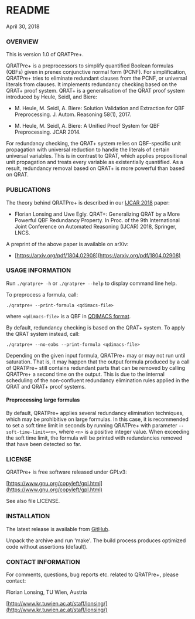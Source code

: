 # README #

April 30, 2018

### OVERVIEW ###

This is version 1.0 of QRATPre+.

QRATPre+ is a preprocessors to simplify quantified Boolean formulas (QBFs)
given in prenex conjunctive normal form (PCNF). For simplification, QRATPre+
tries to eliminate redundant clauses from the PCNF, or universal literals from
clauses. It implements redundancy checking based on the QRAT+ proof
system. QRAT+ is a generalisation of the QRAT proof system introduced by
Heule, Seidl, and Biere:

* M. Heule, M. Seidl, A. Biere: Solution Validation and Extraction for QBF
  Preprocessing. J. Autom. Reasoning 58(1), 2017.

* M. Heule, M. Seidl, A. Biere: A Unified Proof System for QBF
  Preprocessing. JCAR 2014.

For redundancy checking, the QRAT+ system relies on QBF-specific unit
propagation with universal reduction to handle the literals of certain
universal variables. This is in contrast to QRAT, which applies propositional
unit propagation and treats every variable as existentially quantified. As a
result, redundancy removal based on QRAT+ is more powerful than based on QRAT.

### PUBLICATIONS ###

The theory behind QRATPre+ is described in our 
[IJCAR 2018](http://ijcar2018.org/) paper:

* Florian Lonsing and Uwe Egly. QRAT+: Generalizing QRAT by a More Powerful
QBF Redundancy Property. In Proc. of the 9th International Joint Conference on
Automated Reasoning (IJCAR) 2018, Springer, LNCS.

A preprint of the above paper is available on arXiv:

* [https://arxiv.org/pdf/1804.02908](https://arxiv.org/pdf/1804.02908)

### USAGE INFORMATION ###

Run `./qratpre+ -h` or `./qratpre+ --help` to display command line help.

To preprocess a formula, call: 

`./qratpre+ --print-formula <qdimacs-file>`

where `<qdimacs-file>` is a QBF in [QDIMACS
format](http://www.qbflib.org/qdimacs.html).

By default, redundancy checking is based on the QRAT+ system. To apply the
QRAT system instead, call:

`./qratpre+ --no-eabs --print-formula <qdimacs-file>`

Depending on the given input formula, QRATPre+ may or may not run until
saturation. That is, it may happen that the output formula produced by a call
of QRATPre+ still contains redundant parts that can be removed by calling
QRATPre+ a second time on the output. This is due to the internal scheduling
of the non-confluent redundancy elimination rules applied in the QRAT and
QRAT+ proof systems.

#### Preprocessing large formulas ####

By default, QRATPre+ applies several redundancy elimination techniques, which
may be prohibitive on large formulas. In this case, it is recommended to set a
soft time limit in seconds by running QRATPre+ with parameter
`--soft-time-limit=<n>`, where `<n>` is a positive integer value. When
exceeding the soft time limit, the formula will be printed with redundancies
removed that have been detected so far.

### LICENSE ###

QRATPre+ is free software released under GPLv3:

[https://www.gnu.org/copyleft/gpl.html](https://www.gnu.org/copyleft/gpl.html)

See also file LICENSE.

### INSTALLATION ###

The latest release is available from
[GitHub](https://github.com/lonsing/qratpreplus).

Unpack the archive and run 'make'. The build process produces optimized code
without assertions (default).

### CONTACT INFORMATION ###

For comments, questions, bug reports etc. related to QRATPre+, please contact:

Florian Lonsing, TU Wien, Austria

[http://www.kr.tuwien.ac.at/staff/lonsing/](http://www.kr.tuwien.ac.at/staff/lonsing/)
